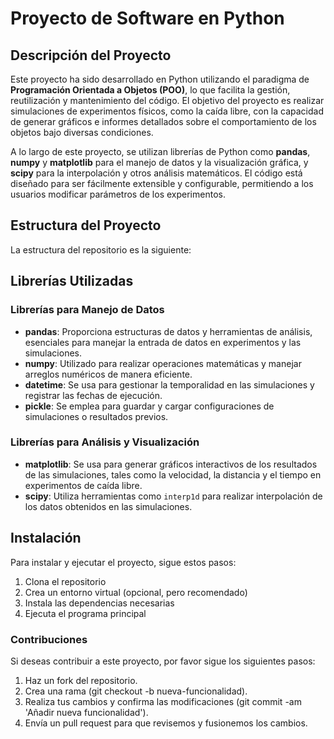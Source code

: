 # Proyecto de Software en Python

## Descripción del Proyecto

Este proyecto ha sido desarrollado en Python utilizando el paradigma de **Programación Orientada a Objetos (POO)**, lo que facilita la gestión, reutilización y mantenimiento del código. El objetivo del proyecto es realizar simulaciones de experimentos físicos, como la caída libre, con la capacidad de generar gráficos e informes detallados sobre el comportamiento de los objetos bajo diversas condiciones.

A lo largo de este proyecto, se utilizan librerías de Python como **pandas**, **numpy** y **matplotlib** para el manejo de datos y la visualización gráfica, y **scipy** para la interpolación y otros análisis matemáticos. El código está diseñado para ser fácilmente extensible y configurable, permitiendo a los usuarios modificar parámetros de los experimentos.

## Estructura del Proyecto

La estructura del repositorio es la siguiente:


## Librerías Utilizadas

### Librerías para Manejo de Datos
- **pandas**: Proporciona estructuras de datos y herramientas de análisis, esenciales para manejar la entrada de datos en experimentos y las simulaciones.
- **numpy**: Utilizado para realizar operaciones matemáticas y manejar arreglos numéricos de manera eficiente.
- **datetime**: Se usa para gestionar la temporalidad en las simulaciones y registrar las fechas de ejecución.
- **pickle**: Se emplea para guardar y cargar configuraciones de simulaciones o resultados previos.

### Librerías para Análisis y Visualización
- **matplotlib**: Se usa para generar gráficos interactivos de los resultados de las simulaciones, tales como la velocidad, la distancia y el tiempo en experimentos de caída libre.
- **scipy**: Utiliza herramientas como `interp1d` para realizar interpolación de los datos obtenidos en las simulaciones.

## Instalación

Para instalar y ejecutar el proyecto, sigue estos pasos:

1. Clona el repositorio
2. Crea un entorno virtual (opcional, pero recomendado)
3. Instala las dependencias necesarias
4. Ejecuta el programa principal



### Contribuciones

  Si deseas contribuir a este proyecto, por favor sigue los siguientes pasos:

 1. Haz un fork del repositorio.
 2. Crea una rama (git checkout -b nueva-funcionalidad).
 3. Realiza tus cambios y confirma las modificaciones (git commit -am 'Añadir nueva funcionalidad').
 4. Envía un pull request para que revisemos y fusionemos los cambios.
